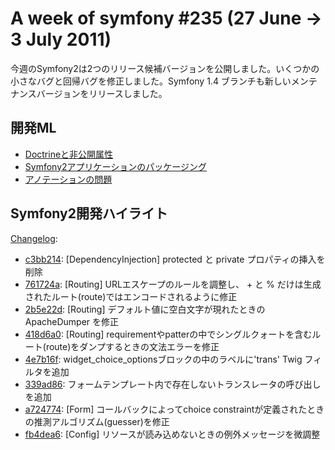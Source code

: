 A week of symfony #235 (27 June -> 3 July 2011)
===============================================

今週のSymfony2は2つのリリース候補バージョンを公開しました。いくつかの小さなバグと回帰バグを修正しました。Symfony 1.4 ブランチも新しいメンテナンスバージョンをリリースしました。
 
開発ML
------------------------

  * [Doctrineと非公開属性](https://groups.google.com/forum/#!topic/symfony-devs/tDmPMR-RHiw)
  * [Symfony2アプリケーションのパッケージング](https://groups.google.com/forum/#!topic/symfony-devs/7obkjZo-0Kw)
  * [アノテーションの問題](https://groups.google.com/forum/#!topic/symfony-devs/iGmw0ply2Wc)

Symfony2開発ハイライト
-------------------------------

[Changelog](http://github.com/symfony/symfony/commits/master):

  * [c3bb214](http://github.com/symfony/symfony/commit/c3bb214e94c1a76a796ff05cb3b001f373ce3116 "c3bb214e94c1a76a796ff05cb3b001f373ce3116 commit on github"): \[DependencyInjection\] protected と private プロパティの挿入を削除
  * [761724a](http://github.com/symfony/symfony/commit/761724ae57d07cee2368bee86a2f1fe22cf188fc "761724ae57d07cee2368bee86a2f1fe22cf188fc commit on github"): \[Routing\] URLエスケープのルールを調整し、 + と % だけは生成されたルート(route)ではエンコードされるように修正
  * [2b5e22d](http://github.com/symfony/symfony/commit/2b5e22d961f4c9e1d8f225da2bac856a0ba299c2 "2b5e22d961f4c9e1d8f225da2bac856a0ba299c2 commit on github"): \[Routing\] デフォルト値に空白文字が現れたときの ApacheDumper を修正
  * [418d6a0](http://github.com/symfony/symfony/commit/418d6a0ead41b5b27cb6dfa6e1e32edc688ce7ed "418d6a0ead41b5b27cb6dfa6e1e32edc688ce7ed commit on github"): \[Routing\] requirementやpatterの中でシングルクォートを含むルート(route)をダンプするときの文法エラーを修正
  * [4e7b16f](http://github.com/symfony/symfony/commit/4e7b16f7692748164c3fe656248337d06ec68019 "4e7b16f7692748164c3fe656248337d06ec68019 commit on github"): widget_choice_optionsブロックの中のラベルに'trans' Twig フィルタを追加
  * [339ad86](http://github.com/symfony/symfony/commit/339ad861bb80f8191c4e0957e91a2d61f07e017e "339ad861bb80f8191c4e0957e91a2d61f07e017e commit on github"): フォームテンプレート内で存在しないトランスレータの呼び出しを追加
  * [a724774](http://github.com/symfony/symfony/commit/a724774fc003cc5df8e23f88812f25042088344b "a724774fc003cc5df8e23f88812f25042088344b commit on github"): \[Form\] コールバックによってchoice constraintが定義されたときの推測アルゴリズム(guesser)を修正
  * [fb4dea6](http://github.com/symfony/symfony/commit/fb4dea6015561206f8c9e87a1e7a27caa915d4a1 "fb4dea6015561206f8c9e87a1e7a27caa915d4a1 commit on github"): \[Config\] リソースが読み込めないときの例外メッセージを微調整
